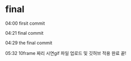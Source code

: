 # final

04:00 firsit commit

04:21 final commit

04:29 the final commit

05:32 10frame 짜리 시연gif 파일 업로드 및 깃허브 적용 완료 끝!
